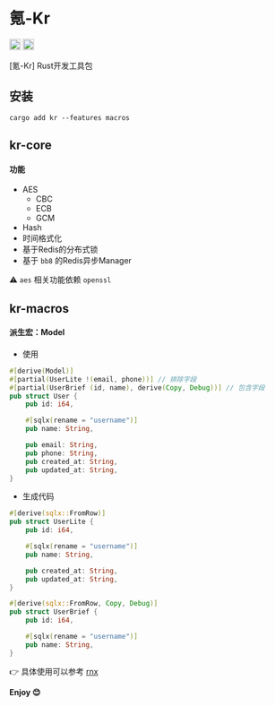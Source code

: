 # 氪-Kr

[<img alt="crates.io" src="https://img.shields.io/crates/v/kr.svg?style=for-the-badge&color=fc8d62&logo=rust" height="20">](https://crates.io/crates/kr)
[<img alt="MIT" src="http://img.shields.io/badge/license-MIT-brightgreen.svg?style=for-the-badge" height="20">](http://opensource.org/licenses/MIT)

[氪-Kr] Rust开发工具包

## 安装

```shell
cargo add kr --features macros
```

## kr-core

#### 功能

- AES
  - CBC
  - ECB
  - GCM
- Hash
- 时间格式化
- 基于Redis的分布式锁
- 基于 `bb8` 的Redis异步Manager

⚠️ `aes` 相关功能依赖 `openssl`

## kr-macros

#### 派生宏：Model

- 使用

```rust
#[derive(Model)]
#[partial(UserLite !(email, phone))] // 排除字段
#[partial(UserBrief (id, name), derive(Copy, Debug))] // 包含字段
pub struct User {
    pub id: i64,

    #[sqlx(rename = "username")]
    pub name: String,

    pub email: String,
    pub phone: String,
    pub created_at: String,
    pub updated_at: String,
}
```

- 生成代码

```rust
#[derive(sqlx::FromRow)]
pub struct UserLite {
    pub id: i64,

    #[sqlx(rename = "username")]
    pub name: String,

    pub created_at: String,
    pub updated_at: String,
}

#[derive(sqlx::FromRow, Copy, Debug)]
pub struct UserBrief {
    pub id: i64,

    #[sqlx(rename = "username")]
    pub name: String,
}
```

👉 具体使用可以参考 [rnx](https://crates.io/crates/rnx)

**Enjoy 😊**
